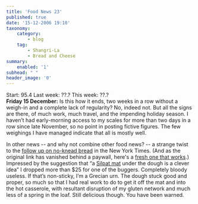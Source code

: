 ```yaml
---
title: 'Food News 23'
published: true
date: '15-12-2006 19:10'
taxonomy:
    category:
        - blog
    tag:
        - Shangri-La
        - Bread and Cheese
summary:
    enabled: '1'
subhead: " "
header_image: '0'
---
```


Start: 95.4 Last week: ??.?  This week: ??.?  
**Friday 15 December:** Is this how it ends, two weeks in a row without a weigh-in and a complete lack of regularity? No, indeed not. But all the signs are there, of much work, much travel, and the impending holiday season. I haven’t had early-morning access to my scales for more than two days in a row since late November, so no point in posting fictive figures. The few weighings I have managed indicate that all is mostly well.

In other news -- and why not combine other food news? -- a strange twist to the [follow up on no-knead bread](http://jeremycherfas.net/blog/bread-details/) in the New York Times. (And as the original link has vanished behind a paywall, here's a [fresh one that works](https://www.nytimes.com/2006/12/06/dining/06mini.html?ex=1323061200&en=9e22512bbaa1a423&ei=5090&partner=rssuserland&emc=rss).) Impressed by the suggestion that “a [Silpat mat](https://web.archive.org/web/20031223170726/http://homecooking.about.com/cs/productreviews/gr/silpat.htm) under the dough is a clever idea” I dropped more than $25 for one of the buggers. Completely bloody useless. If that’s non-sticky, I’m a Grecian urn. The dough stuck good and proper, so much so that I had real work to do to get it off the mat and into the hot casserole, with resultant disruption of my gluten network and much less of a spring in the loaf. Still delicious though. You have been warned.
